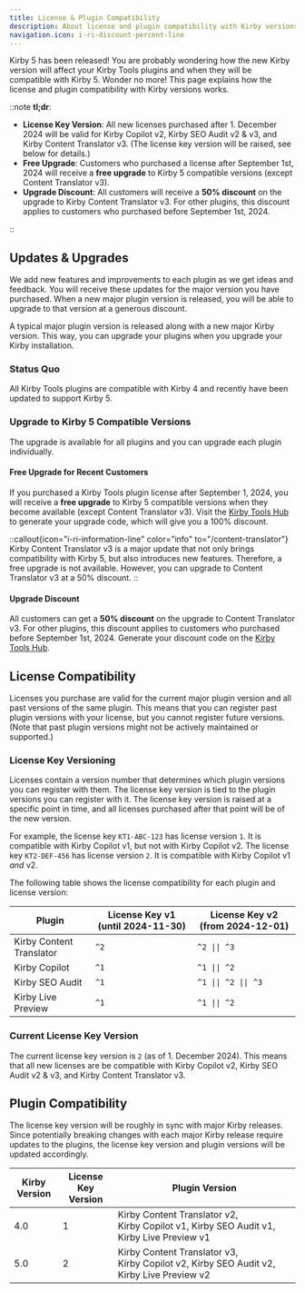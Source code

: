 ```yaml
---
title: License & Plugin Compatibility
description: About license and plugin compatibility with Kirby versions.
navigation.icon: i-ri-discount-percent-line
---
```


Kirby 5 has been released! You are probably wondering how the new Kirby version will affect your Kirby Tools plugins and when they will be compatible with Kirby 5. Wonder no more! This page explains how the license and plugin compatibility with Kirby versions works.

::note
**tl;dr**:

- **License Key Version**: All new licenses purchased after 1. December 2024 will be valid for Kirby Copilot v2, Kirby SEO Audit v2 & v3, and Kirby Content Translator v3. (The license key version will be raised, see below for details.)
- **Free Upgrade**: Customers who purchased a license after September 1st, 2024 will receive a **free upgrade** to Kirby 5 compatible versions (except Content Translator v3).
- **Upgrade Discount**: All customers will receive a **50% discount** on the upgrade to Kirby Content Translator v3. For other plugins, this discount applies to customers who purchased before September 1st, 2024.

::

## Updates & Upgrades

We add new features and improvements to each plugin as we get ideas and feedback. You will receive these updates for the major version you have purchased. When a new major plugin version is released, you will be able to upgrade to that version at a generous discount.

A typical major plugin version is released along with a new major Kirby version. This way, you can upgrade your plugins when you upgrade your Kirby installation.

### Status Quo

All Kirby Tools plugins are compatible with Kirby 4 and recently have been updated to support Kirby 5.

### Upgrade to Kirby 5 Compatible Versions

The upgrade is available for all plugins and you can upgrade each plugin individually.

#### Free Upgrade for Recent Customers

If you purchased a Kirby Tools plugin license after September 1, 2024, you will receive a **free upgrade** to Kirby 5 compatible versions when they become available (except Content Translator v3). Visit the [Kirby Tools Hub](https://hub.kirby.tools) to generate your upgrade code, which will give you a 100% discount.

::callout{icon="i-ri-information-line" color="info" to="/content-translator"}
Kirby Content Translator v3 is a major update that not only brings compatibility with Kirby 5, but also introduces new features. Therefore, a free upgrade is not available. However, you can upgrade to Content Translator v3 at a 50% discount.
::

#### Upgrade Discount

All customers can get a **50% discount** on the upgrade to Content Translator v3. For other plugins, this discount applies to customers who purchased before September 1st, 2024. Generate your discount code on the [Kirby Tools Hub](https://hub.kirby.tools).

## License Compatibility

Licenses you purchase are valid for the current major plugin version and all past versions of the same plugin. This means that you can register past plugin versions with your license, but you cannot register future versions. (Note that past plugin versions might not be actively maintained or supported.)

### License Key Versioning

Licenses contain a version number that determines which plugin versions you can register with them. The license key version is tied to the plugin versions you can register with it. The license key version is raised at a specific point in time, and all licenses purchased after that point will be of the new version.

For example, the license key `KT1-ABC-123` has license version `1`. It is compatible with Kirby Copilot v1, but not with Kirby Copilot v2. The license key `KT2-DEF-456` has license version `2`. It is compatible with Kirby Copilot v1 _and_ v2.

The following table shows the license compatibility for each plugin and license version:

| Plugin                   | License Key v1 (until 2024-11-30) | License Key v2 (from 2024-12-01) |
| ------------------------ | --------------------------------- | -------------------------------- |
| Kirby Content Translator | `^2`                              | `^2 \|\| ^3`                     |
| Kirby Copilot            | `^1`                              | `^1 \|\| ^2`                     |
| Kirby SEO Audit          | `^1`                              | `^1 \|\| ^2 \|\| ^3`             |
| Kirby Live Preview       | `^1`                              | `^1 \|\| ^2`                     |

### Current License Key Version

The current license key version is `2` (as of 1. December 2024). This means that all new licenses are be compatible with Kirby Copilot v2, Kirby SEO Audit v2 & v3, and Kirby Content Translator v3.

## Plugin Compatibility

The license key version will be roughly in sync with major Kirby releases. Since potentially breaking changes with each major Kirby release require updates to the plugins, the license key version and plugin versions will be updated accordingly.

| Kirby Version | License Key Version | Plugin Version                                                                                                                                  |
| ------------- | ------------------- | ----------------------------------------------------------------------------------------------------------------------------------------------- |
| 4.0           | 1                   | Kirby&nbsp;Content&nbsp;Translator&nbsp;v2, Kirby&nbsp;Copilot&nbsp;v1, Kirby&nbsp;SEO&nbsp;Audit&nbsp;v1, Kirby&nbsp;Live&nbsp;Preview&nbsp;v1 |
| 5.0           | 2                   | Kirby&nbsp;Content&nbsp;Translator&nbsp;v3, Kirby&nbsp;Copilot&nbsp;v2, Kirby&nbsp;SEO&nbsp;Audit&nbsp;v2, Kirby&nbsp;Live&nbsp;Preview&nbsp;v2 |
